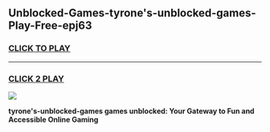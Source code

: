 
## Unblocked-Games-tyrone's-unblocked-games-Play-Free-epj63
<h3>
<a href="https://premium76.site?title=tyrone's-unblocked-games&ref=10A">CLICK TO PLAY</a></h3>
<hr>

<h3>
<a href="https://premium76.site?title=tyrone's-unblocked-games&ref=10A">CLICK 2 PLAY</a>
  
</h3>

<a href="https://premium76.site?title=tyrone's-unblocked-games&ref=10A"><img src="https://clearcache.store/games.png"></a>


**tyrone's-unblocked-games games unblocked: Your Gateway to Fun and Accessible Online Gaming**

